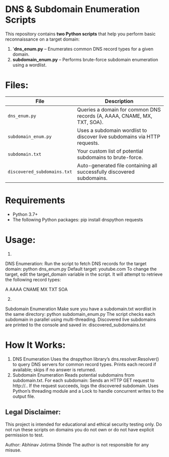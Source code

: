 # DNS & Subdomain Enumeration Scripts

This repository contains **two Python scripts** that help you perform basic reconnaissance on a target domain:

1. '**dns_enum.py** – Enumerates common DNS record types for a given domain.  
2. **subdomain_enum.py** – Performs brute-force subdomain enumeration using a wordlist.


# Files:

| File | Description |
|------|------------|
| `dns_enum.py` | Queries a domain for common DNS records (A, AAAA, CNAME, MX, TXT, SOA). |
| `subdomain_enum.py` | Uses a subdomain wordlist to discover live subdomains via HTTP requests. |
| `subdomain.txt` | Your custom list of potential subdomains to brute-force. |
| `discovered_subdomains.txt` | Auto-generated file containing all successfully discovered subdomains. |


# Requirements

- Python 3.7+
- The following Python packages:
  pip install dnspython requests

  
# Usage:

1.
DNS Enumeration:
Run the script to fetch DNS records for the target domain:
python dns_enum.py
Default target: youtube.com
To change the target, edit the target_domain variable in the script.
It will attempt to retrieve the following record types:

A
AAAA
CNAME
MX
TXT
SOA


2.
Subdomain Enumeration
Make sure you have a subdomain.txt wordlist in the same directory:
python subdomain_enum.py
The script checks each subdomain in parallel using multi-threading.
Discovered live subdomains are printed to the console and saved in:
discovered_subdomains.txt

# How It Works:
1. DNS Enumeration
Uses the dnspython library’s dns.resolver.Resolver() to query DNS servers for common record types.
Prints each record if available; skips if no answer is returned.
2. Subdomain Enumeration
Reads potential subdomains from subdomain.txt.
For each subdomain:
Sends an HTTP GET request to http://<subdomain>.<domain>.
If the request succeeds, logs the discovered subdomain.
Uses Python’s threading module and a Lock to handle concurrent writes to the output file.

## Legal Disclaimer:
This project is intended for educational and ethical security testing only.
Do not run these scripts on domains you do not own or do not have explicit permission to test.

Author: Abhinav Jotirma Shinde
The author is not responsible for any misuse.

